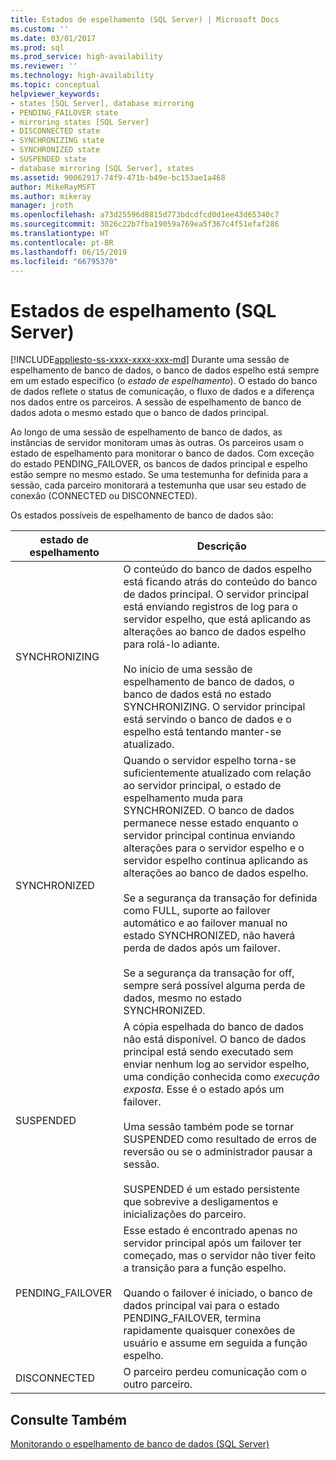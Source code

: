 ```yaml
---
title: Estados de espelhamento (SQL Server) | Microsoft Docs
ms.custom: ''
ms.date: 03/01/2017
ms.prod: sql
ms.prod_service: high-availability
ms.reviewer: ''
ms.technology: high-availability
ms.topic: conceptual
helpviewer_keywords:
- states [SQL Server], database mirroring
- PENDING_FAILOVER state
- mirroring states [SQL Server]
- DISCONNECTED state
- SYNCHRONIZING state
- SYNCHRONIZED state
- SUSPENDED state
- database mirroring [SQL Server], states
ms.assetid: 90062917-74f9-471b-b49e-bc153ae1a468
author: MikeRayMSFT
ms.author: mikeray
manager: jroth
ms.openlocfilehash: a73d25596d8815d773bdcdfcd0d1ee43d65340c7
ms.sourcegitcommit: 3026c22b7fba19059a769ea5f367c4f51efaf286
ms.translationtype: HT
ms.contentlocale: pt-BR
ms.lasthandoff: 06/15/2019
ms.locfileid: "66795370"
---
```

# <a name="mirroring-states-sql-server"></a>Estados de espelhamento (SQL Server)
[!INCLUDE[appliesto-ss-xxxx-xxxx-xxx-md](../../includes/appliesto-ss-xxxx-xxxx-xxx-md.md)]
  Durante uma sessão de espelhamento de banco de dados, o banco de dados espelho está sempre em um estado específico (o *estado de espelhamento*). O estado do banco de dados reflete o status de comunicação, o fluxo de dados e a diferença nos dados entre os parceiros. A sessão de espelhamento de banco de dados adota o mesmo estado que o banco de dados principal.  
  
 Ao longo de uma sessão de espelhamento de banco de dados, as instâncias de servidor monitoram umas às outras. Os parceiros usam o estado de espelhamento para monitorar o banco de dados. Com exceção do estado PENDING_FAILOVER, os bancos de dados principal e espelho estão sempre no mesmo estado. Se uma testemunha for definida para a sessão, cada parceiro monitorará a testemunha que usar seu estado de conexão (CONNECTED ou DISCONNECTED).  
  
 Os estados possíveis de espelhamento de banco de dados são:  
  
|estado de espelhamento|Descrição|  
|---------------------|-----------------|  
|SYNCHRONIZING|O conteúdo do banco de dados espelho está ficando atrás do conteúdo do banco de dados principal. O servidor principal está enviando registros de log para o servidor espelho, que está aplicando as alterações ao banco de dados espelho para rolá-lo adiante.<br /><br /> No início de uma sessão de espelhamento de banco de dados, o banco de dados está no estado SYNCHRONIZING. O servidor principal está servindo o banco de dados e o espelho está tentando manter-se atualizado.|  
|SYNCHRONIZED|Quando o servidor espelho torna-se suficientemente atualizado com relação ao servidor principal, o estado de espelhamento muda para SYNCHRONIZED. O banco de dados permanece nesse estado enquanto o servidor principal continua enviando alterações para o servidor espelho e o servidor espelho continua aplicando as alterações ao banco de dados espelho.<br /><br /> Se a segurança da transação for definida como FULL, suporte ao failover automático e ao failover manual no estado SYNCHRONIZED, não haverá perda de dados após um failover.<br /><br /> Se a segurança da transação for off, sempre será possível alguma perda de dados, mesmo no estado SYNCHRONIZED.|  
|SUSPENDED|A cópia espelhada do banco de dados não está disponível. O banco de dados principal está sendo executado sem enviar nenhum log ao servidor espelho, uma condição conhecida como *execução exposta*. Esse é o estado após um failover.<br /><br /> Uma sessão também pode se tornar SUSPENDED como resultado de erros de reversão ou se o administrador pausar a sessão.<br /><br /> SUSPENDED é um estado persistente que sobrevive a desligamentos e inicializações do parceiro.|  
|PENDING_FAILOVER|Esse estado é encontrado apenas no servidor principal após um failover ter começado, mas o servidor não tiver feito a transição para a função espelho.<br /><br /> Quando o failover é iniciado, o banco de dados principal vai para o estado PENDING_FAILOVER, termina rapidamente quaisquer conexões de usuário e assume em seguida a função espelho.|  
|DISCONNECTED|O parceiro perdeu comunicação com o outro parceiro.|  
  
## <a name="see-also"></a>Consulte Também  
 [Monitorando o espelhamento de banco de dados &#40;SQL Server&#41;](../../database-engine/database-mirroring/monitoring-database-mirroring-sql-server.md)  
  
  
